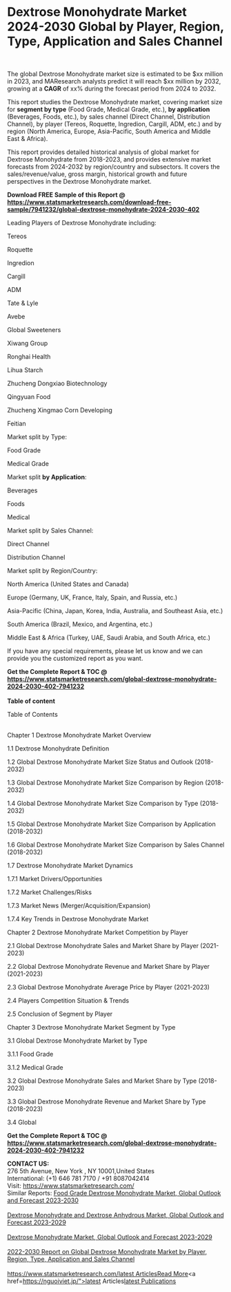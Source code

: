 <h1>Dextrose Monohydrate Market 2024-2030 Global by Player, Region, Type, Application and Sales Channel</h1><br/><p>The global Dextrose Monohydrate market size is estimated to be $xx million in 2023, and MAResearch analysts predict it will reach $xx million by 2032, growing at a <strong>CAGR</strong> of xx% during the forecast period from 2024 to 2032.</p><p>This report studies the Dextrose Monohydrate market, covering market size for <strong>segment by type</strong> (Food Grade, Medical Grade, etc.), <strong>by application</strong> (Beverages, Foods, etc.), by sales channel (Direct Channel, Distribution Channel), by player (Tereos, Roquette, Ingredion, Cargill, ADM, etc.) and by region (North America, Europe, Asia-Pacific, South America and Middle East & Africa).</p><p>This report provides detailed historical analysis of global market for Dextrose Monohydrate from 2018-2023, and provides extensive market forecasts from 2024-2032 by region/country and subsectors. It covers the sales/revenue/value, gross margin, historical growth and future perspectives in the Dextrose Monohydrate market.</p><p><strong>Download FREE Sample of this Report @ <a href="https://www.statsmarketresearch.com/download-free-sample/7941232/global-dextrose-monohydrate-2024-2030-402">https://www.statsmarketresearch.com/download-free-sample/7941232/global-dextrose-monohydrate-2024-2030-402</a></strong></p><p>Leading Players of Dextrose Monohydrate including:</p><p>Tereos</p><p>Roquette</p><p>Ingredion</p><p>Cargill</p><p>ADM</p><p>Tate & Lyle</p><p>Avebe</p><p>Global Sweeteners</p><p>Xiwang Group</p><p>Ronghai Health</p><p>Lihua Starch</p><p>Zhucheng Dongxiao Biotechnology</p><p>Qingyuan Food</p><p>Zhucheng Xingmao Corn Developing</p><p>Feitian</p><p>Market split by Type:</p><p>Food Grade</p><p>Medical Grade</p><p>Market split <strong>by Application</strong>:</p><p>Beverages</p><p>Foods</p><p>Medical</p><p>Market split by Sales Channel:</p><p>Direct Channel</p><p>Distribution Channel</p><p>Market split by Region/Country:</p><p>North America (United States and Canada)</p><p>Europe (Germany, UK, France, Italy, Spain, and Russia, etc.)</p><p>Asia-Pacific (China, Japan, Korea, India, Australia, and Southeast Asia, etc.)</p><p>South America (Brazil, Mexico, and Argentina, etc.)</p><p>Middle East & Africa (Turkey, UAE, Saudi Arabia, and South Africa, etc.)</p><p>If you have any special requirements, please let us know and we can provide you the customized report as you want.</p><div><b>Get the Complete Report & TOC @ <a href="https://www.statsmarketresearch.com/global-dextrose-monohydrate-2024-2030-402-7941232">https://www.statsmarketresearch.com/global-dextrose-monohydrate-2024-2030-402-7941232</a></b></div><br><b>Table of content</b><p>Table of Contents<br />
 
 <br />
 
 Chapter 1 Dextrose Monohydrate Market Overview<br />
 
  1.1 Dextrose Monohydrate Definition<br />
 
  1.2 Global Dextrose Monohydrate Market Size Status and Outlook (2018-2032)<br />
 
  1.3 Global Dextrose Monohydrate Market Size Comparison by Region (2018-2032)<br />
 
  1.4 Global Dextrose Monohydrate Market Size Comparison by Type (2018-2032)<br />
 
  1.5 Global Dextrose Monohydrate Market Size Comparison by Application (2018-2032)<br />
 
  1.6 Global Dextrose Monohydrate Market Size Comparison by Sales Channel (2018-2032)<br />
 
  1.7 Dextrose Monohydrate Market Dynamics<br />
 
  1.7.1 Market Drivers/Opportunities<br />
 
  1.7.2 Market Challenges/Risks<br />
 
  1.7.3 Market News (Merger/Acquisition/Expansion)<br />
 
  1.7.4 Key Trends in Dextrose Monohydrate Market<br />
 
 Chapter 2 Dextrose Monohydrate Market Competition by Player<br />
 
  2.1 Global Dextrose Monohydrate Sales and Market Share by Player (2021-2023)<br />
 
  2.2 Global Dextrose Monohydrate Revenue and Market Share by Player (2021-2023)<br />
 
  2.3 Global Dextrose Monohydrate Average Price by Player (2021-2023)<br />
 
  2.4 Players Competition Situation & Trends<br />
 
  2.5 Conclusion of Segment by Player<br />
 
 Chapter 3 Dextrose Monohydrate Market Segment by Type<br />
 
  3.1 Global Dextrose Monohydrate Market by Type<br />
 
  3.1.1 Food Grade<br />
 
  3.1.2 Medical Grade<br />
 
  3.2 Global Dextrose Monohydrate Sales and Market Share by Type (2018-2023)<br />
 
  3.3 Global Dextrose Monohydrate Revenue and Market Share by Type (2018-2023)<br />
 
  3.4 Global <br><div><b>Get the Complete Report & TOC @ <a href="https://www.statsmarketresearch.com/global-dextrose-monohydrate-2024-2030-402-7941232">https://www.statsmarketresearch.com/global-dextrose-monohydrate-2024-2030-402-7941232</a></b></div></p> <b>CONTACT US:</b><br>276 5th Avenue, New York , NY 10001,United States<br>International: (+1) 646 781 7170 / +91 8087042414<br>Visit: <a href="https://www.statsmarketresearch.com/">https://www.statsmarketresearch.com/</a><br>Similar Reports: <a href="https://www.statsmarketresearch.com/global-dextrose-monohydrate-2024-2030-402-7941232">Food Grade Dextrose Monohydrate Market, Global Outlook and Forecast 2023-2030</a><br/><br/><a href="https://www.statsmarketresearch.com/global-dextrose-monohydrate-2024-2030-402-7941232">Dextrose Monohydrate and Dextrose Anhydrous Market, Global Outlook and Forecast 2023-2029</a><br/><br/><a href="https://www.statsmarketresearch.com/global-dextrose-monohydrate-2024-2030-402-7941232">Dextrose Monohydrate Market, Global Outlook and Forecast 2023-2029</a><br/><br/><a href="https://www.statsmarketresearch.com/global-dextrose-monohydrate-2024-2030-402-7941232">2022-2030 Report on Global Dextrose Monohydrate Market by Player, Region, Type, Application and Sales Channel</a><br/><br/><a href="https://gyeongbokgung.com">https://www.statsmarketresearch.com/</a><a href="https://hallyeomaritime.com">latest Articles</a><a href="https://jingwansa.com">Read More</a><a href=https://nguoiviet.jp/">latest Articles</a><a href="https://www.intelmarketresearch.com/">latest Publications</a>